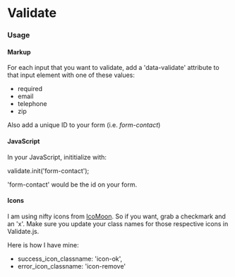 Validate
========

### Usage ###

#### Markup ####
For each input that you want to validate, add a 'data-validate' attribute to that input element with one of these values:

* required
* email
* telephone
* zip

Also add a unique ID to your form (i.e. _form-contact_)

#### JavaScript ####
In your JavaScript, inititialize with:

validate.init('form-contact');

'form-contact' would be the id on your form.

#### Icons ####

I am using nifty icons from [IcoMoon](https://icomoon.io/). So if you want, grab a checkmark and an 'x'. Make sure you update your class names for those respective icons in Validate.js.

Here is how I have mine:

* success_icon_classname: 'icon-ok',
* error_icon_classname: 'icon-remove'
